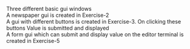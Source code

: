 Three different basic gui windows
<br>
A newspaper gui is created in Exercise-2 
<br>
A gui with different buttons is created in Exercise-3. On clicking these buttons Value is submitted and displayed
<br>
A form gui which can submit and display value on the editor terminal is created in Exercise-5